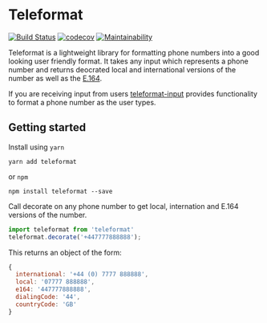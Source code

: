 # Teleformat

[![Build Status](https://travis-ci.org/ChrisH91/teleformat.svg?branch=master)](https://travis-ci.org/ChrisH91/teleformat)
[![codecov](https://codecov.io/gh/ChrisH91/teleformat/branch/master/graph/badge.svg)](https://codecov.io/gh/ChrisH91/teleformat)
[![Maintainability](https://api.codeclimate.com/v1/badges/b332793f2c99806fdb6f/maintainability)](https://codeclimate.com/github/ChrisH91/teleformat/maintainability)

Teleformat is a lightweight library for formatting phone numbers into a good
looking user friendly format. It takes any input which represents a phone
number and returns deocrated local and international versions of the number as
well as the  [E.164](https://en.wikipedia.org/wiki/E.164).

If you are receiving input from users
[teleformat-input](https://github.com/ChrisH91/teleformat-input) provides
functionality to format a phone number as the user types.

## Getting started

Install using `yarn`

```
yarn add teleformat
```

or `npm`

```
npm install teleformat --save
```

Call decorate on any phone number to get local, internation and E.164 versions
of the number.

```javascript
import teleformat from 'teleformat'
teleformat.decorate('+447777888888');
```

This returns an object of the form:

```javascript
{
  international: '+44 (0) 7777 888888',
  local: '07777 888888',
  e164: '447777888888',
  dialingCode: '44',
  countryCode: 'GB'
}
```
